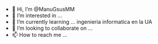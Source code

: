 - 👋 Hi, I’m @ManuGsusMM
- 👀 I’m interested in ...
- 🌱 I’m currently learning ... ingenieria informatica en la UA
- 💞️ I’m looking to collaborate on ...
- 📫 How to reach me ...

<!---
ManuGsusMM/ManuGsusMM is a ✨ special ✨ repository because its `README.md` (this file) appears on your GitHub profile.
You can click the Preview link to take a look at your changes.
--->

